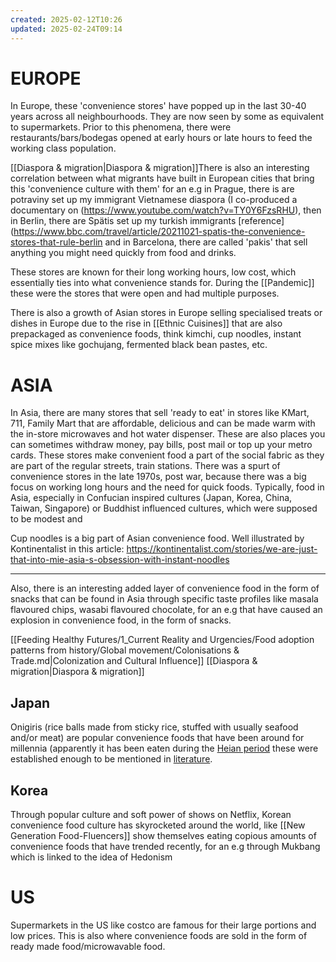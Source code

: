 ```yaml
---
created: 2025-02-12T10:26
updated: 2025-02-24T09:14
---
```

# EUROPE

In Europe, these 'convenience stores' have popped up in the last 30-40 years across all neighbourhoods. They are now seen by some as equivalent to supermarkets. Prior to this phenomena, there were restaurants/bars/bodegas opened at early hours or late hours to feed the working class population. 

[[Diaspora & migration|Diaspora & migration]]There is also an interesting correlation between what migrants have built in European cities that bring this 'convenience culture with them' for an e.g in Prague, there is are potraviny set up my immigrant Vietnamese diaspora (I co-produced a documentary on (https://www.youtube.com/watch?v=TY0Y6FzsRHU),  then in Berlin, there are Spätis set up my turkish immigrants [reference] (https://www.bbc.com/travel/article/20211021-spatis-the-convenience-stores-that-rule-berlin  and in Barcelona, there are called 'pakis' that sell anything you might need quickly from food and drinks. 

These stores are known for their long working hours, low cost, which essentially ties into what convenience stands for. During the [[Pandemic]] these were the stores that were open and had multiple purposes. 

There is also a growth of Asian stores in Europe selling specialised treats or dishes in Europe due to the rise in [[Ethnic Cuisines]] that are also prepackaged as convenience foods, think kimchi, cup noodles, instant spice mixes like gochujang, fermented black bean pastes, etc. 
# ASIA
In Asia, there are many stores that sell 'ready to eat' in stores like KMart, 711, Family Mart that are affordable, delicious and can be made warm with the in-store microwaves and hot water dispenser. These are also places you can sometimes withdraw money, pay bills, post mail or top up your metro cards.  These stores make convenient food a part of the social fabric as they are part of the regular streets, train stations. There was a spurt of convenience stores in the late 1970s, post war, because there was a big focus on working long hours and the need for quick foods. Typically, food in Asia, especially in Confucian inspired cultures (Japan, Korea, China, Taiwan, Singapore) or Buddhist influenced cultures, which were supposed to be modest and  

Cup noodles is a big part of Asian convenience food.  Well illustrated by Kontinentalist in this article: https://kontinentalist.com/stories/we-are-just-that-into-mie-asia-s-obsession-with-instant-noodles 

---

Also, there is an interesting added layer of convenience food in the form of snacks that can be found in Asia through specific taste profiles like masala flavoured chips, wasabi flavoured chocolate, for an e.g that have caused an explosion in convenience food, in the form of snacks. 

[[Feeding Healthy Futures/1_Current Reality and Urgencies/Food adoption patterns from history/Global movement/Colonisations & Trade.md|Colonization and Cultural Influence]] [[Diaspora & migration|Diaspora & migration]]
## Japan
Onigiris (rice balls made from sticky rice, stuffed with usually seafood and/or meat) are popular convenience foods that have been around for millennia (apparently it has been eaten during the [Heian period](https://en.wikipedia.org/wiki/Heian_period "Heian period") these were established enough to be mentioned in [literature](https://en.wikipedia.org/wiki/Heian_literature "Heian literature").

## Korea
Through popular culture and soft power of shows on Netflix, Korean convenience food culture has skyrocketed around the world, like [[New Generation Food-Fluencers]] show themselves eating copious amounts of convenience foods that have trended recently, for an e.g through Mukbang which is linked to the idea of Hedonism
# US

Supermarkets in the US like costco are famous for their large portions and low prices. This is also where convenience foods are sold in the form of ready made food/microwavable food. 


